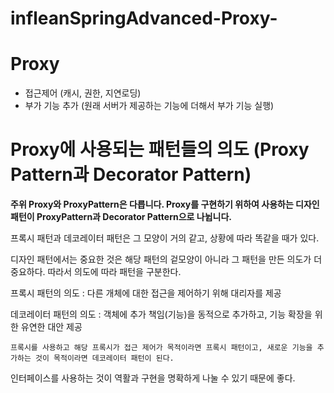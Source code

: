 # infleanSpringAdvanced-Proxy-

# Proxy

- 접근제어 (캐시, 권한, 지연로딩)
- 부가 기능 추가 (원래 서버가 제공하는 기능에 더해서 부가 기능 실행)

# Proxy에 사용되는 패턴들의 의도 (Proxy Pattern과 Decorator Pattern)

**주위 Proxy와 ProxyPattern은 다릅니다. Proxy를 구현하기 위하여 사용하는 디자인 패턴이 ProxyPattern과 Decorator Pattern으로 나뉩니다.**

프록시 패턴과 데코레이터 패턴은 그 모양이 거의 같고, 상황에 따라 똑같을 때가 있다.

디자인 패턴에서는 중요한 것은 해당 패턴의 겉모양이 아니라 그 패턴을 만든 의도가 더 중요하다. 따라서 의도에 따라 패턴을 구분한다.

프록시 패턴의 의도 : 다른 개체에 대한 접근을 제어하기 위해 대리자를 제공

데코레이터 패턴의 의도 : 객체에 추가 책임(기능)을 동적으로 추가하고, 기능 확장을 위한 유연한 대안 제공

``프록시를 사용하고 해당 프록시가 접근 제어가 목적이라면 프록시 패턴이고, 새로운 기능을 추가하는 것이 목적이라면 데코레이터 패턴이 된다.``

인터페이스를 사용하는 것이 역활과 구현을 명확하게 나눌 수 있기 때문에 좋다.